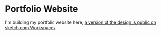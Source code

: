 # Portfolio Website
I'm building my portfolio website here, [a version of the design is public on sketch.com Workspaces](https://sketch.cloud/s/aa00442a-f94b-4d3c-a3a6-17e4e83878c4).